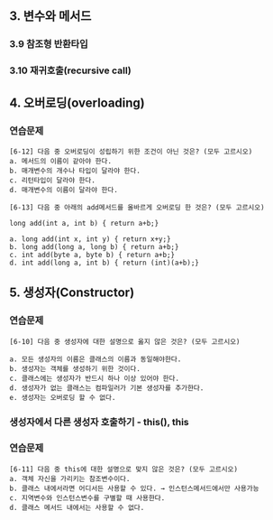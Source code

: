 ## 3. 변수와 메서드

### 3.9 참조형 반환타입


### 3.10 재귀호출(recursive call)


## 4. 오버로딩(overloading)
### 연습문제
```
[6-12] 다음 중 오버로딩이 성립하기 위한 조건이 아닌 것은? (모두 고르시오)
a. 메서드의 이름이 같아야 한다.
b. 매개변수의 개수나 타입이 달라야 한다.
c. 리턴타입이 달라야 한다.
d. 매개변수의 이름이 달라야 한다.
```
```
[6-13] 다음 중 아래의 add메서드를 올바르게 오버로딩 한 것은? (모두 고르시오)
```
```
long add(int a, int b) { return a+b;}
```
```
a. long add(int x, int y) { return x+y;}
b. long add(long a, long b) { return a+b;}
c. int add(byte a, byte b) { return a+b;}
d. int add(long a, int b) { return (int)(a+b);}
```
## 5. 생성자(Constructor)

### 연습문제
```
[6-10] 다음 중 생성자에 대한 설명으로 옳지 않은 것은? (모두 고르시오)

a. 모든 생성자의 이름은 클래스의 이름과 동일해야한다.
b. 생성자는 객체를 생성하기 위한 것이다.
c. 클래스에는 생성자가 반드시 하나 이상 있어야 한다.
d. 생성자가 없는 클래스는 컴파일러가 기본 생성자를 추가한다.
e. 생성자는 오버로딩 할 수 없다.
```

### 생성자에서 다른 생성자 호출하기 - this(), this
### 연습문제
```
[6-11] 다음 중 this에 대한 설명으로 맞지 않은 것은? (모두 고르시오)
a. 객체 자신을 가리키는 참조변수이다.
b. 클래스 내에서라면 어디서든 사용할 수 있다. → 인스턴스메서드에서만 사용가능
c. 지역변수와 인스턴스변수를 구별할 때 사용한다.
d. 클래스 메서드 내에서는 사용할 수 없다.
```

